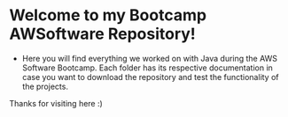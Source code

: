 # Welcome to my Bootcamp AWSoftware Repository!
* Here you will find everything we worked on with Java during the AWS Software Bootcamp.
Each folder has its respective documentation in case you want to download the repository and test the functionality of the projects.

Thanks for visiting here :)

